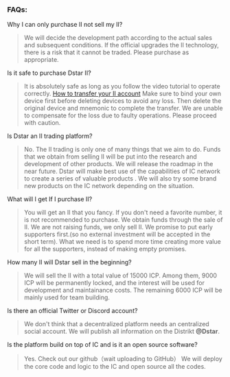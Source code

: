### FAQs:



Why I can only purchase II not sell my II?

> We will decide the development path according to the actual sales and subsequent conditions.
> If the official upgrades the II technology, there is a risk that it cannot be traded. Please purchase as appropriate.



Is it safe to purchase Dstar II?

> It is absolutely safe as long as you follow the video tutorial to operate correctly. [How to transfer your II account](https://support.dstar.app/#/IITransfer)
> Make sure to bind your own device first before deleting devices to avoid any loss.
> Then delete the original device and mnemonic to complete the transfer.
> We are unable to compensate for the loss due to faulty operations. Please proceed with caution.



Is Dstar an II trading platform?

> No. The II trading is only one of many things that we aim to do. Funds that we obtain from selling II will be put into the research and development of other products. We will release the roadmap in the near future. Dstar will make best use of the capabilities of IC network to create a series of valuable products . We will also try some brand new products on the IC network depending on the situation.



What will I get If I purchase II?

> You will get an II that you fancy. If you don't need a favorite number, it is not recommended to purchase. We obtain funds through the sale of II. 
> We are not raising funds, we only sell II. We promise to put early supporters first.(so no external investment will be accepted in the short term). What we need is to spend more time creating more value for all the supporters, instead of making empty promises.



How many II will Dstar sell in the beginning?

> We will sell the II with a total value of 15000 ICP. Among them, 9000 ICP will be permanently locked, and the interest will be used for development and maintainance costs. The remaining 6000 ICP will be mainly used for team building.



Is there an official Twitter or Discord account?

> We don't think that a decentralized platform needs an centralized social account. We will publish all information on the Distrikt **@Dstar**. 



Is the platform build on top of IC and is it an open source software?

> Yes. Check out our github（wait uploading to GitHub）
> We will deploy the core code and logic to the IC and open source all the codes.
